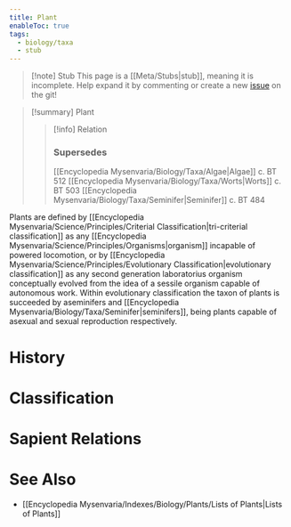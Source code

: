 ```yaml
---
title: Plant
enableToc: true
tags:
  - biology/taxa
  - stub
---
```


> [!note] Stub
> This page is a [[Meta/Stubs|stub]], meaning it is incomplete. Help expand it by commenting or create a new [issue](https://github.com/RagtimeGal/quartz--encyclopedia-mysenvaria/issues/new/choose) on the git!


> [!summary] Plant
> > [!info] Relation
> > ### Supersedes
> > [[Encyclopedia Mysenvaria/Biology/Taxa/Algae|Algae]] c. BT 512
> > [[Encyclopedia Mysenvaria/Biology/Taxa/Worts|Worts]] c. BT 503
> > [[Encyclopedia Mysenvaria/Biology/Taxa/Seminifer|Seminifer]] c. BT 484

Plants are defined by [[Encyclopedia Mysenvaria/Science/Principles/Criterial Classification|tri-criterial classification]] as any [[Encyclopedia Mysenvaria/Science/Principles/Organisms|organism]] incapable of powered locomotion, or by [[Encyclopedia Mysenvaria/Science/Principles/Evolutionary Classification|evolutionary classification]] as any second generation laboratorius organism conceptually evolved from the idea of a sessile organism capable of autonomous work. Within evolutionary classification the taxon of plants is succeeded by aseminifers and [[Encyclopedia Mysenvaria/Biology/Taxa/Seminifer|seminifers]], being plants capable of asexual and sexual reproduction respectively.
# History

# Classification

# Sapient Relations

# See Also
- [[Encyclopedia Mysenvaria/Indexes/Biology/Plants/Lists of Plants|Lists of Plants]]